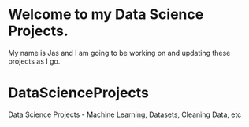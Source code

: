 # Welcome to my Data Science Projects. 
My name is Jas and I am going to be working on and updating these projects as I go.

# DataScienceProjects
 Data Science Projects - Machine Learning, Datasets, Cleaning Data, etc
